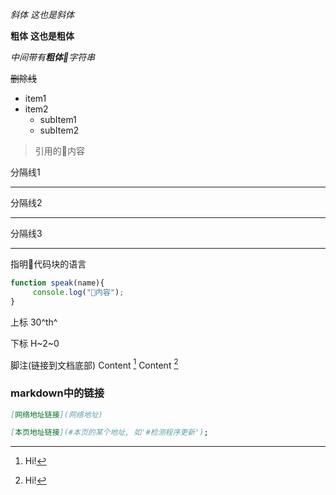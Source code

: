 _斜体_
*这也是斜体*

__粗体__
**这也是粗体** 

_中间带有**粗体**字符串_

~~删除线~~

* item1
* item2
    * subItem1
    * subItem2

> 引用的内容


分隔线1

---

分隔线2

***

分隔线3

___


指明代码块的语言
```js
function speak(name){
     console.log("内容");
}
```


上标
30^th^

下标
H~2~0


脚注(链接到文档底部)
Content [^1]
Content [^1]
[^1]: Hi!



### markdown中的链接
```md
[网络地址链接](网络地址)

[本页地址链接](#本页的某个地址, 如'#检测程序更新');
```
